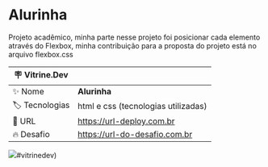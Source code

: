 # Alurinha

Projeto acadêmico, minha parte nesse projeto foi posicionar cada elemento através do Flexbox, minha contribuição para a proposta do projeto está no arquivo flexbox.css

| :placard: Vitrine.Dev |     |
| -------------  | --- |
| :sparkles: Nome        | **Alurinha**
| :label: Tecnologias |html e css (tecnologias utilizadas)
| :rocket: URL         | https://url-deploy.com.br
| :fire: Desafio     | https://url-do-desafio.com.br

<!-- Inserir imagem com a #vitrinedev ao final do link -->
![](https://lh3.googleusercontent.com/qfrsl-mwIPptFZ4celGqGOUNTfZ7bNza6cYEb13suBBVAAb1eG0DWxei018mgF_I8lQ93tCsXTmQ6W-5gOJ65F1GrB4DLucGhNcB_0DfsOYfG0CBoEOEP2YJujEVRxZ1aiUtyNs3-ICCv_x2DIiPqdBP01hblG4jymZ56FjtdplqwWcsyi1O5zDYzmlrRqe9rxhUMc12Ts5ORYiELd-hnaL6IDigi4asgDrvqS4EYxL26KrWVX1wDhJkPCaICaFabZDe9gguDiMeo0ZcrcT0zCEHejAOJuYVwrlPAb6VdedtraLcBdNFeTwLGqqbwxTCsSh2ROCKifS133twf2dxNaDPl_QIE6-wGylZGQZ94Shn8yGWiCXO-ICm78HzQRi-R5S7MHWVkh5WLMPTluegOD8KbxDu_AsvH1ibFQQPGnSN9OoRQgDc6m8C4-l-U3-RY-dcwuJwWlS1FILyPl5_Xnd-puwCbqTpc9bbnEsTniPUjpduLsp323_8_gVRO6eHkAjobTVp-TsiWUV7sagBIg2Ozs66M-O23K7A4_4TNaSFaFLBM1B0nM3pTUDx99N9LnvjH46ILkXeaaMhrmuVurDL29D1BSOPwpOs-jLeSkaPPITfCezl_B0FiFLFCU7NVKEcqrYItisPOt5zW6swX2t5wOs3WCJRKeURrhlPVkxobUIDzVumT09TJ92fa8134aeuC51Kzho1kL32Fm0SZMWIN6IeTkAHTHsMjAdJD6YjlqdWUhwuTFH6pCfUua47v_kzgtN81MNAq4lGs4K4hAWwnYFmjT-lBA=w1357-h606-no?authuser=0)#vitrinedev)


